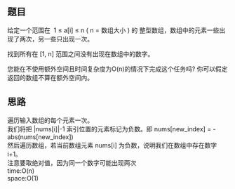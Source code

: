 题目
---------
给定一个范围在  1 ≤ a[i] ≤ n ( n = 数组大小 ) 的 整型数组，数组中的元素一些出现了两次，另一些只出现一次。  

找到所有在 [1, n] 范围之间没有出现在数组中的数字。  

您能在不使用额外空间且时间复杂度为O(n)的情况下完成这个任务吗? 你可以假定返回的数组不算在额外空间内。  

思路
----------
遍历输入数组的每个元素一次。    
我们将把 |nums[i]|-1 索引位置的元素标记为负数。即 nums[new_index] = -abs(nums[new_index])  
然后遍历数组，若当前数组元素 nums[i] 为负数，说明我们在数组中存在数字 i+1。  
注意要取绝对值，因为同一个数字可能出现两次  
time:O(n)  
space:O(1)
